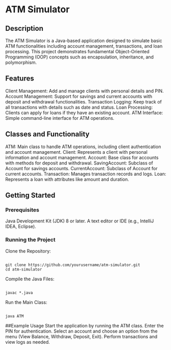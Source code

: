# ATM Simulator
## Description
The ATM Simulator is a Java-based application designed to simulate basic ATM functionalities including account management, transactions, and loan processing. This project demonstrates fundamental Object-Oriented Programming (OOP) concepts such as encapsulation, inheritance, and polymorphism.

## Features
Client Management: Add and manage clients with personal details and PIN.
Account Management: Support for savings and current accounts with deposit and withdrawal functionalities.
Transaction Logging: Keep track of all transactions with details such as date and status.
Loan Processing: Clients can apply for loans if they have an existing account.
ATM Interface: Simple command-line interface for ATM operations.

## Classes and Functionality
ATM: Main class to handle ATM operations, including client authentication and account management.
Client: Represents a client with personal information and account management.
Account: Base class for accounts with methods for deposit and withdrawal.
SavingAccount: Subclass of Account for savings accounts.
CurrentAccount: Subclass of Account for current accounts.
Transaction: Manages transaction records and logs.
Loan: Represents a loan with attributes like amount and duration.

## Getting Started
### Prerequisites
Java Development Kit (JDK) 8 or later.
A text editor or IDE (e.g., IntelliJ IDEA, Eclipse).
### Running the Project
Clone the Repository:
```

git clone https://github.com/yourusername/atm-simulator.git
cd atm-simulator

```
Compile the Java Files:
```

javac *.java
```
Run the Main Class:
```

java ATM
```

##Example Usage
Start the application by running the ATM class.
Enter the PIN for authentication.
Select an account and choose an option from the menu (View Balance, Withdraw, Deposit, Exit).
Perform transactions and view logs as needed.
